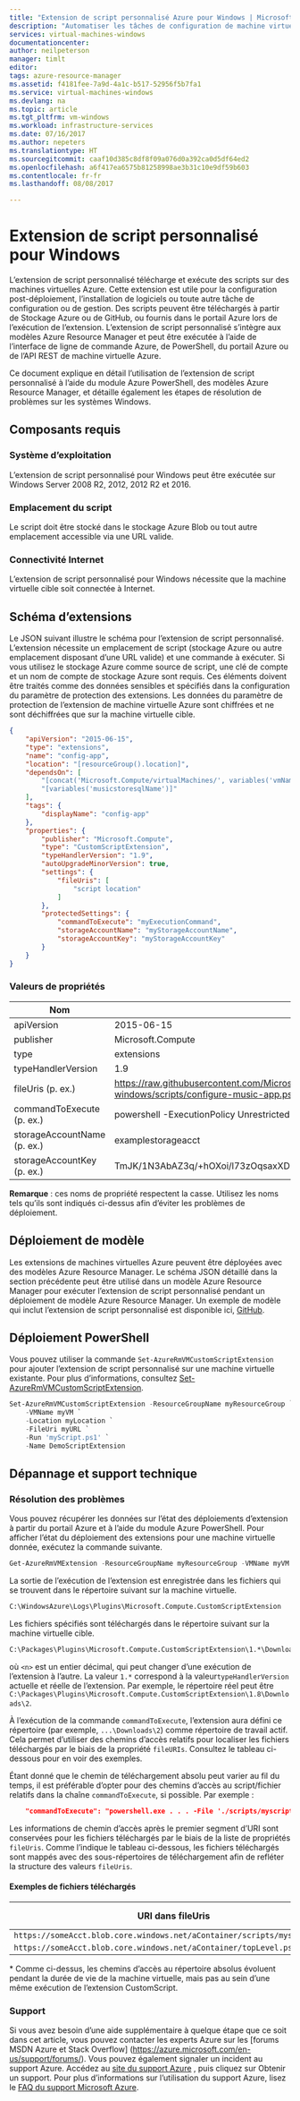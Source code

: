 ```yaml
---
title: "Extension de script personnalisé Azure pour Windows | Microsoft Docs"
description: "Automatiser les tâches de configuration de machine virtuelle Windows à l’aide de l’extension de script personnalisé"
services: virtual-machines-windows
documentationcenter: 
author: neilpeterson
manager: timlt
editor: 
tags: azure-resource-manager
ms.assetid: f4181fee-7a9d-4a1c-b517-52956f5b7fa1
ms.service: virtual-machines-windows
ms.devlang: na
ms.topic: article
ms.tgt_pltfrm: vm-windows
ms.workload: infrastructure-services
ms.date: 07/16/2017
ms.author: nepeters
ms.translationtype: HT
ms.sourcegitcommit: caaf10d385c8df8f09a076d0a392ca0d5df64ed2
ms.openlocfilehash: a6f417ea6575b81258998ae3b31c10e9df59b603
ms.contentlocale: fr-fr
ms.lasthandoff: 08/08/2017

---
```

# <a name="custom-script-extension-for-windows"></a>Extension de script personnalisé pour Windows

L’extension de script personnalisé télécharge et exécute des scripts sur des machines virtuelles Azure. Cette extension est utile pour la configuration post-déploiement, l’installation de logiciels ou toute autre tâche de configuration ou de gestion. Des scripts peuvent être téléchargés à partir de Stockage Azure ou de GitHub, ou fournis dans le portail Azure lors de l’exécution de l’extension. L’extension de script personnalisé s’intègre aux modèles Azure Resource Manager et peut être exécutée à l’aide de l’interface de ligne de commande Azure, de PowerShell, du portail Azure ou de l’API REST de machine virtuelle Azure.

Ce document explique en détail l’utilisation de l’extension de script personnalisé à l’aide du module Azure PowerShell, des modèles Azure Resource Manager, et détaille également les étapes de résolution de problèmes sur les systèmes Windows.

## <a name="prerequisites"></a>Composants requis

### <a name="operating-system"></a>Système d’exploitation

L’extension de script personnalisé pour Windows peut être exécutée sur Windows Server 2008 R2, 2012, 2012 R2 et 2016.

### <a name="script-location"></a>Emplacement du script

Le script doit être stocké dans le stockage Azure Blob ou tout autre emplacement accessible via une URL valide.

### <a name="internet-connectivity"></a>Connectivité Internet

L’extension de script personnalisé pour Windows nécessite que la machine virtuelle cible soit connectée à Internet. 

## <a name="extension-schema"></a>Schéma d’extensions

Le JSON suivant illustre le schéma pour l’extension de script personnalisé. L’extension nécessite un emplacement de script (stockage Azure ou autre emplacement disposant d’une URL valide) et une commande à exécuter. Si vous utilisez le stockage Azure comme source de script, une clé de compte et un nom de compte de stockage Azure sont requis. Ces éléments doivent être traités comme des données sensibles et spécifiés dans la configuration du paramètre de protection des extensions. Les données du paramètre de protection de l’extension de machine virtuelle Azure sont chiffrées et ne sont déchiffrées que sur la machine virtuelle cible.

```json
{
    "apiVersion": "2015-06-15",
    "type": "extensions",
    "name": "config-app",
    "location": "[resourceGroup().location]",
    "dependsOn": [
        "[concat('Microsoft.Compute/virtualMachines/', variables('vmName'),copyindex())]",
        "[variables('musicstoresqlName')]"
    ],
    "tags": {
        "displayName": "config-app"
    },
    "properties": {
        "publisher": "Microsoft.Compute",
        "type": "CustomScriptExtension",
        "typeHandlerVersion": "1.9",
        "autoUpgradeMinorVersion": true,
        "settings": {
            "fileUris": [
                "script location"
            ]
        },
        "protectedSettings": {
            "commandToExecute": "myExecutionCommand",
            "storageAccountName": "myStorageAccountName",
            "storageAccountKey": "myStorageAccountKey"
        }
    }
}
```

### <a name="property-values"></a>Valeurs de propriétés

| Nom | Valeur/Exemple |
| ---- | ---- |
| apiVersion | 2015-06-15 |
| publisher | Microsoft.Compute |
| type | extensions |
| typeHandlerVersion | 1.9 |
| fileUris (p. ex.) | https://raw.githubusercontent.com/Microsoft/dotnet-core-sample-templates/master/dotnet-core-music-windows/scripts/configure-music-app.ps1 |
| commandToExecute (p. ex.) | powershell -ExecutionPolicy Unrestricted -File configure-music-app.ps1 |
| storageAccountName (p. ex.) | examplestorageacct |
| storageAccountKey (p. ex.) | TmJK/1N3AbAZ3q/+hOXoi/l73zOqsaxXDhqa9Y83/v5UpXQp2DQIBuv2Tifp60cE/OaHsJZmQZ7teQfczQj8hg== |

**Remarque** : ces noms de propriété respectent la casse. Utilisez les noms tels qu’ils sont indiqués ci-dessus afin d’éviter les problèmes de déploiement.

## <a name="template-deployment"></a>Déploiement de modèle

Les extensions de machines virtuelles Azure peuvent être déployées avec des modèles Azure Resource Manager. Le schéma JSON détaillé dans la section précédente peut être utilisé dans un modèle Azure Resource Manager pour exécuter l’extension de script personnalisé pendant un déploiement de modèle Azure Resource Manager. Un exemple de modèle qui inclut l’extension de script personnalisé est disponible ici, [GitHub](https://github.com/Microsoft/dotnet-core-sample-templates/tree/master/dotnet-core-music-windows).

## <a name="powershell-deployment"></a>Déploiement PowerShell

Vous pouvez utiliser la commande `Set-AzureRmVMCustomScriptExtension` pour ajouter l’extension de script personnalisé sur une machine virtuelle existante. Pour plus d’informations, consultez [Set-AzureRmVMCustomScriptExtension](https://docs.microsoft.com/en-us/powershell/resourcemanager/azurerm.compute/v2.1.0/set-azurermvmcustomscriptextension).
```powershell
Set-AzureRmVMCustomScriptExtension -ResourceGroupName myResourceGroup `
    -VMName myVM `
    -Location myLocation `
    -FileUri myURL `
    -Run 'myScript.ps1' `
    -Name DemoScriptExtension
```

## <a name="troubleshoot-and-support"></a>Dépannage et support technique

### <a name="troubleshoot"></a>Résolution des problèmes

Vous pouvez récupérer les données sur l’état des déploiements d’extension à partir du portail Azure et à l’aide du module Azure PowerShell. Pour afficher l’état du déploiement des extensions pour une machine virtuelle donnée, exécutez la commande suivante.

```powershell
Get-AzureRmVMExtension -ResourceGroupName myResourceGroup -VMName myVM -Name myExtensionName
```

La sortie de l’exécution de l’extension est enregistrée dans les fichiers qui se trouvent dans le répertoire suivant sur la machine virtuelle.
```cmd
C:\WindowsAzure\Logs\Plugins\Microsoft.Compute.CustomScriptExtension
```

Les fichiers spécifiés sont téléchargés dans le répertoire suivant sur la machine virtuelle cible.
```cmd
C:\Packages\Plugins\Microsoft.Compute.CustomScriptExtension\1.*\Downloads\<n>
```
où `<n>` est un entier décimal, qui peut changer d’une exécution de l’extension à l’autre.  La valeur `1.*` correspond à la valeur`typeHandlerVersion` actuelle et réelle de l’extension.  Par exemple, le répertoire réel peut être `C:\Packages\Plugins\Microsoft.Compute.CustomScriptExtension\1.8\Downloads\2`.  

À l’exécution de la commande `commandToExecute`, l’extension aura défini ce répertoire (par exemple, `...\Downloads\2`) comme répertoire de travail actif. Cela permet d’utiliser des chemins d’accès relatifs pour localiser les fichiers téléchargés par le biais de la propriété `fileURIs`. Consultez le tableau ci-dessous pour en voir des exemples.

Étant donné que le chemin de téléchargement absolu peut varier au fil du temps, il est préférable d’opter pour des chemins d’accès au script/fichier relatifs dans la chaîne `commandToExecute`, si possible. Par exemple :
```json
    "commandToExecute": "powershell.exe . . . -File './scripts/myscript.ps1'"
```

Les informations de chemin d’accès après le premier segment d’URI sont conservées pour les fichiers téléchargés par le biais de la liste de propriétés `fileUris`.  Comme l’indique le tableau ci-dessous, les fichiers téléchargés sont mappés avec des sous-répertoires de téléchargement afin de refléter la structure des valeurs `fileUris`.  

#### <a name="examples-of-downloaded-files"></a>Exemples de fichiers téléchargés

| URI dans fileUris | Emplacement téléchargé relatif | Emplacement téléchargé absolu* |
| ---- | ------- |:--- |
| `https://someAcct.blob.core.windows.net/aContainer/scripts/myscript.ps1` | `./scripts/myscript.ps1` |`C:\Packages\Plugins\Microsoft.Compute.CustomScriptExtension\1.8\Downloads\2\scripts\myscript.ps1`  |
| `https://someAcct.blob.core.windows.net/aContainer/topLevel.ps1` | `./topLevel.ps1` | `C:\Packages\Plugins\Microsoft.Compute.CustomScriptExtension\1.8\Downloads\2\topLevel.ps1` |

\* Comme ci-dessus, les chemins d’accès au répertoire absolus évoluent pendant la durée de vie de la machine virtuelle, mais pas au sein d’une même exécution de l’extension CustomScript.

### <a name="support"></a>Support

Si vous avez besoin d’une aide supplémentaire à quelque étape que ce soit dans cet article, vous pouvez contacter les experts Azure sur les [forums MSDN Azure et Stack Overflow] (https://azure.microsoft.com/en-us/support/forums/). Vous pouvez également signaler un incident au support Azure. Accédez au [site du support Azure](https://azure.microsoft.com/en-us/support/options/) , puis cliquez sur Obtenir un support. Pour plus d’informations sur l’utilisation du support Azure, lisez le [FAQ du support Microsoft Azure](https://azure.microsoft.com/en-us/support/faq/).

